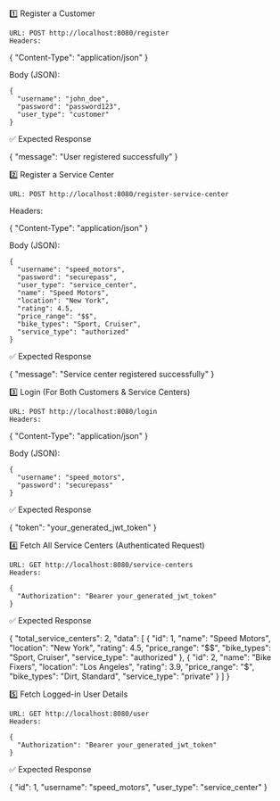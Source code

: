 1️⃣ Register a Customer

    URL: POST http://localhost:8080/register
    Headers:

{
  "Content-Type": "application/json"
}

Body (JSON):

    {
      "username": "john_doe",
      "password": "password123",
      "user_type": "customer"
    }

✅ Expected Response

{
  "message": "User registered successfully"
}

2️⃣ Register a Service Center

    URL: POST http://localhost:8080/register-service-center

Headers:

{
  "Content-Type": "application/json"
}

Body (JSON):

    {
      "username": "speed_motors",
      "password": "securepass",
      "user_type": "service_center",
      "name": "Speed Motors",
      "location": "New York",
      "rating": 4.5,
      "price_range": "$$",
      "bike_types": "Sport, Cruiser",
      "service_type": "authorized"
    }

✅ Expected Response

{
  "message": "Service center registered successfully"
}

3️⃣ Login (For Both Customers & Service Centers)

    URL: POST http://localhost:8080/login
    Headers:

{
  "Content-Type": "application/json"
}

Body (JSON):

    {
      "username": "speed_motors",
      "password": "securepass"
    }

✅ Expected Response

{
  "token": "your_generated_jwt_token"
}

4️⃣ Fetch All Service Centers (Authenticated Request)

    URL: GET http://localhost:8080/service-centers
    Headers:

    {
      "Authorization": "Bearer your_generated_jwt_token"
    }

✅ Expected Response

{
  "total_service_centers": 2,
  "data": [
    {
      "id": 1,
      "name": "Speed Motors",
      "location": "New York",
      "rating": 4.5,
      "price_range": "$$",
      "bike_types": "Sport, Cruiser",
      "service_type": "authorized"
    },
    {
      "id": 2,
      "name": "Bike Fixers",
      "location": "Los Angeles",
      "rating": 3.9,
      "price_range": "$",
      "bike_types": "Dirt, Standard",
      "service_type": "private"
    }
  ]
}

5️⃣ Fetch Logged-in User Details

    URL: GET http://localhost:8080/user
    Headers:

    {
      "Authorization": "Bearer your_generated_jwt_token"
    }

✅ Expected Response

{
  "id": 1,
  "username": "speed_motors",
  "user_type": "service_center"
}